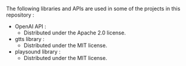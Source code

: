 The following libraries and APIs are used in some of the projects in this repository :

- OpenAI API :
  - Distributed under the Apache 2.0 license.
- gtts library :
  - Distributed under the MIT license.
- playsound library :
  - Distributed under the MIT license.


